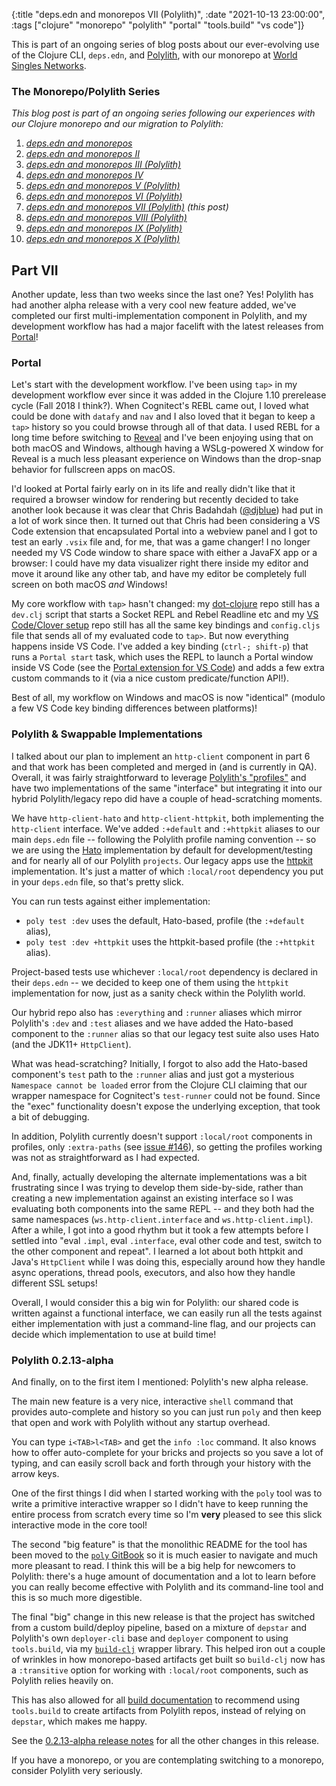 {:title "deps.edn and monorepos VII (Polylith)",
 :date "2021-10-13 23:00:00",
 :tags ["clojure" "monorepo" "polylith" "portal" "tools.build" "vs code"]}

This is part of an ongoing series of blog posts about our ever-evolving use of the Clojure CLI,
`deps.edn`, and [Polylith](https://polylith.gitbook.io/), with our monorepo at
[World Singles Networks](https://worldsinglesnetworks.com).<!--more-->

### The Monorepo/Polylith Series

_This blog post is part of an ongoing series following our experiences with our Clojure monorepo and our migration to Polylith:_

1. _[deps.edn and monorepos](https://corfield.org/blog/2021/02/23/deps-edn-monorepo/)_
2. _[deps.edn and monorepos II](https://corfield.org/blog/2021/04/21/deps-edn-monorepo-2/)_
3. _[deps.edn and monorepos III (Polylith)](https://corfield.org/blog/2021/06/06/deps-edn-monorepo-3/)_
4. _[deps.edn and monorepos IV](https://corfield.org/blog/2021/07/21/deps-edn-monorepo-4/)_
5. _[deps.edn and monorepos V (Polylith)](https://corfield.org/blog/2021/08/25/deps-edn-monorepo-5/)_
6. _[deps.edn and monorepos VI (Polylith)](https://corfield.org/blog/2021/10/01/deps-edn-monorepo-6/)_
7. _[deps.edn and monorepos VII (Polylith)](https://corfield.org/blog/2021/10/13/deps-edn-monorepo-7/) (this post)_
8. _[deps.edn and monorepos VIII (Polylith)](https://corfield.org/blog/2021/11/28/deps-edn-monorepo-8/)_
9. _[deps.edn and monorepos IX (Polylith)](https://corfield.org/blog/2022/11/05/deps-edn-monorepo-9/)_
10. _[deps.edn and monorepos X (Polylith)](https://corfield.org/blog/2022/12/07/deps-edn-monorepo-10/)_

## Part VII

Another update, less than two weeks since the last one? Yes! Polylith has had
another alpha release with a very cool new feature added, we've completed our
first multi-implementation component in Polylith, and my development workflow
has had a major facelift with the latest releases from [Portal](https://github.com/djblue/portal)!

### Portal

Let's start with the development workflow. I've been using `tap>` in my development
workflow ever since it was added in the Clojure 1.10 prerelease cycle (Fall 2018 I think?).
When Cognitect's REBL came out, I loved what could be done with `datafy` and `nav`
and I also loved that it began to keep a `tap>` history so you could browse through
all of that data. I used REBL for a long time before switching to
[Reveal](https://github.com/vlaaad/reveal) and I've been enjoying using that on both macOS and Windows,
although having a WSLg-powered X window for Reveal is a much less pleasant experience
on Windows than the drop-snap behavior for fullscreen apps on macOS.

I'd looked at Portal fairly early on in its life and really didn't like that it
required a browser window for rendering but recently decided to take another look
because it was clear that Chris Badahdah ([@djblue](https://twitter.com/djblue_live))
had put in a lot of work since then. It turned out that Chris had been considering
a VS Code extension that encapsulated Portal into a webview panel and I got to test
an early `.vsix` file and, for me, that was a game changer! I no longer needed my
VS Code window to share space with either a JavaFX app or a browser: I could have
my data visualizer right there inside my editor and move it around like any
other tab, and have my editor be completely full screen on both macOS _and_ Windows!

My core workflow with `tap>` hasn't changed:
my [dot-clojure](https://github.com/seancorfield/dot-clojure)
repo still has a `dev.clj` script that starts a Socket REPL and Rebel Readline etc
and my [VS Code/Clover setup](https://github.com/seancorfield/vscode-clover-setup)
repo still has all the same key bindings and `config.cljs` file that sends all of
my evaluated code to `tap>`. But now everything happens inside VS Code. I've added
a key binding (`ctrl-; shift-p`) that runs a `Portal start` task, which uses the
REPL to launch a Portal window inside VS Code (see the
[Portal extension for VS Code](https://marketplace.visualstudio.com/items?itemName=djblue.portal))
and adds a few extra custom commands to it (via a nice custom predicate/function API!).

Best of all, my workflow on Windows and macOS is now "identical" (modulo a few
VS Code key binding differences between platforms)!

### Polylith & Swappable Implementations

I talked about our plan to implement an `http-client` component in part 6 and
that work has been completed and merged in (and is currently in QA). Overall,
it was fairly straightforward to leverage
[Polylith's "profiles"](https://polylith.gitbook.io/poly/workflow/profile)
and have two implementations of the same "interface" but integrating it into
our hybrid Polylith/legacy repo did have a couple of head-scratching moments.

We have `http-client-hato` and `http-client-httpkit`, both implementing the
`http-client` interface. We've added `:+default` and `:+httpkit` aliases to
our main `deps.edn` file -- following the Polylith profile naming convention --
so we are using the [Hato](https://github.com/gnarroway/hato) implementation
by default for development/testing and for nearly all of our Polylith `projects`.
Our legacy apps use the [httpkit](https://http-kit.github.io/client.html)
implementation. It's just a matter of which `:local/root` dependency you put
in your `deps.edn` file, so that's pretty slick.

You can run tests against either implementation:

* `poly test :dev` uses the default, Hato-based, profile (the `:+default` alias),
* `poly test :dev +httpkit` uses the httpkit-based profile (the `:+httpkit` alias).

Project-based tests use whichever `:local/root` dependency is declared in their
`deps.edn` -- we decided to keep one of them using the `httpkit` implementation
for now, just as a sanity check within the Polylith world.

Our hybrid repo also has `:everything` and `:runner` aliases which mirror
Polylith's `:dev` and `:test` aliases and we have added the Hato-based component
to the `:runner` alias so that our legacy test suite also uses Hato (and the
JDK11+ `HttpClient`).

What was head-scratching? Initially, I forgot to also add the Hato-based
component's `test` path to the `:runner` alias and just got a mysterious
`Namespace cannot be loaded` error from the Clojure CLI claiming that our
wrapper namespace for Cognitect's `test-runner` could not be found. Since the
"exec" functionality doesn't expose the underlying exception, that took a bit
of debugging.

In addition, Polylith currently doesn't support `:local/root` components
in profiles, only `:extra-paths` (see [issue #146](https://github.com/polyfy/polylith/issues/146)),
so getting the profiles working was not as straightforward as I had expected.

And, finally, actually developing the alternate implementations was a bit
frustrating since I was trying to develop them side-by-side, rather than
creating a new implementation against an existing interface so I was
evaluating both components into the same REPL -- and they both had the
same namespaces (`ws.http-client.interface` and `ws.http-client.impl`).
After a while, I got into a good rhythm but it took a few attempts before
I settled into "eval `.impl`, eval `.interface`, eval other code and test,
switch to the other component and repeat". I learned a lot about both
httpkit and Java's `HttpClient` while I was doing this, especially around
how they handle async operations, thread pools, executors, and also how
they handle different SSL setups!

Overall, I would consider this a big win for Polylith: our shared code
is written against a functional interface, we can easily run all the
tests against either implementation with just a command-line flag, and
our projects can decide which implementation to use at build time!

### Polylith 0.2.13-alpha

And finally, on to the first item I mentioned: Polylith's new alpha release.

The main new feature is a very nice, interactive `shell` command that
provides auto-complete and history so you can just run `poly` and then
keep that open and work with Polylith without any startup overhead.

You can type `i<TAB>l<TAB>` and get the `info :loc` command. It also knows
how to offer auto-complete for your bricks and projects so you save a lot
of typing, and can easily scroll back and forth through your history
with the arrow keys.

One of the first things I did when I started working with the `poly` tool
was to write a primitive interactive wrapper so I didn't have to keep
running the entire process from scratch every time so I'm **very** pleased
to see this slick interactive mode in the core tool!

The second "big feature" is that the monolithic README for the tool
has been moved to the [`poly` GitBook](https://polylith.gitbook.io/poly)
so it is much easier to navigate and much more pleasant to read. I think
this will be a big help for newcomers to Polylith: there's a huge amount
of documentation and a lot to learn before you can really become effective
with Polylith and its command-line tool and this is so much more digestible.

The final "big" change in this new release is that the project has switched
from a custom build/deploy pipeline, based on a mixture of `depstar` and Polylith's
own `deployer-cli` base and `deployer` component to using `tools.build`,
via my [`build-clj`](https://github.com/seancorfield/build-clj) wrapper library.
This helped iron out a couple of wrinkles in how monorepo-based artifacts
get built so `build-clj` now has a `:transitive` option for working with
`:local/root` components, such as Polylith relies heavily on.

This has also allowed for all [build documentation](https://polylith.gitbook.io/poly/workflow/build)
to recommend using `tools.build` to create artifacts from Polylith repos,
instead of relying on `depstar`, which makes me happy.

See the [0.2.13-alpha release notes](https://github.com/polyfy/polylith/releases/tag/v0.2.13-alpha)
for all the other changes in this release.

If you have a monorepo, or you are contemplating switching to a monorepo,
consider Polylith very seriously.
